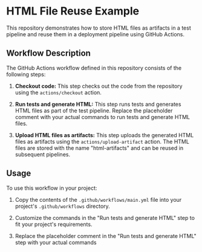 # HTML File Reuse Example

This repository demonstrates how to store HTML files as artifacts in a test pipeline and reuse them in a deployment pipeline using GitHub Actions.

## Workflow Description

The GitHub Actions workflow defined in this repository consists of the following steps:

1. **Checkout code:** This step checks out the code from the repository using the `actions/checkout` action.

2. **Run tests and generate HTML:** This step runs tests and generates HTML files as part of the test pipeline. Replace the placeholder comment with your actual commands to run tests and generate HTML files.

3. **Upload HTML files as artifacts:** This step uploads the generated HTML files as artifacts using the `actions/upload-artifact` action. The HTML files are stored with the name "html-artifacts" and can be reused in subsequent pipelines.

## Usage

To use this workflow in your project:

1. Copy the contents of the `.github/workflows/main.yml` file into your project's `.github/workflows` directory.

2. Customize the commands in the "Run tests and generate HTML" step to fit your project's requirements.

3. Replace the placeholder comment in the "Run tests and generate HTML" step with your actual commands
